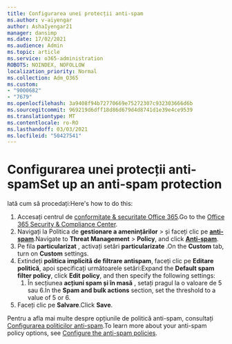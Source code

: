 ```yaml
---
title: Configurarea unei protecții anti-spam
ms.author: v-aiyengar
author: AshaIyengar21
manager: dansimp
ms.date: 17/02/2021
ms.audience: Admin
ms.topic: article
ms.service: o365-administration
ROBOTS: NOINDEX, NOFOLLOW
localization_priority: Normal
ms.collection: Adm_O365
ms.custom:
- "9000682"
- "7679"
ms.openlocfilehash: 3a9408f94b72770669e75272307c932303666d6b
ms.sourcegitcommit: 969219d6dff18d86d679d4d8741d1e39e4ce9539
ms.translationtype: MT
ms.contentlocale: ro-RO
ms.lasthandoff: 03/03/2021
ms.locfileid: "50427541"
---
```

# <a name="set-up-an-anti-spam-protection"></a><span data-ttu-id="0d1fe-102">Configurarea unei protecții anti-spam</span><span class="sxs-lookup"><span data-stu-id="0d1fe-102">Set up an anti-spam protection</span></span>

<span data-ttu-id="0d1fe-103">Iată cum să procedați:</span><span class="sxs-lookup"><span data-stu-id="0d1fe-103">Here's how to do this:</span></span>

1. <span data-ttu-id="0d1fe-104">Accesați centrul de [conformitate & securitate Office 365](https://go.microsoft.com/fwlink/p/?linkid=2077143).</span><span class="sxs-lookup"><span data-stu-id="0d1fe-104">Go to the [Office 365 Security & Compliance Center](https://go.microsoft.com/fwlink/p/?linkid=2077143).</span></span>
1. <span data-ttu-id="0d1fe-105">Navigați la Politica de **gestionare a amenințărilor**  >  și faceți clic pe **[anti-spam](https://go.microsoft.com/fwlink/p/?linkid=2077143)**.</span><span class="sxs-lookup"><span data-stu-id="0d1fe-105">Navigate to **Threat Management** > **Policy**, and click **[Anti-spam](https://go.microsoft.com/fwlink/p/?linkid=2077143)**.</span></span>
1. <span data-ttu-id="0d1fe-106">Pe fila **particularizat** , activați setări **particularizate** .</span><span class="sxs-lookup"><span data-stu-id="0d1fe-106">On the **Custom** tab, turn on **Custom** settings.</span></span>
1. <span data-ttu-id="0d1fe-107">Extindeți **politica implicită de filtrare antispam**, faceți clic pe **Editare politică**, apoi specificați următoarele setări:</span><span class="sxs-lookup"><span data-stu-id="0d1fe-107">Expand the **Default spam filter policy**,  click **Edit policy**, and then specify the following settings:</span></span>
    1. <span data-ttu-id="0d1fe-108">În secțiunea **acțiuni spam și în masă** , setați pragul la o valoare de 5 sau 6.</span><span class="sxs-lookup"><span data-stu-id="0d1fe-108">In the **Spam and bulk actions** section, set the threshold to a value of 5 or 6.</span></span>
1. <span data-ttu-id="0d1fe-109">Faceți clic pe **Salvare**.</span><span class="sxs-lookup"><span data-stu-id="0d1fe-109">Click **Save**.</span></span>

<span data-ttu-id="0d1fe-110">Pentru a afla mai multe despre opțiunile de politică anti-spam, consultați [Configurarea politicilor anti-spam](https://go.microsoft.com/fwlink/?linkid=2092051).</span><span class="sxs-lookup"><span data-stu-id="0d1fe-110">To learn more about your anti-spam policy options, see [Configure the anti-spam policies](https://go.microsoft.com/fwlink/?linkid=2092051).</span></span>
